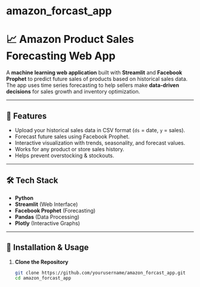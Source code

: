 ﻿# amazon_forcast_app

# 📈 Amazon Product Sales Forecasting Web App

A **machine learning web application** built with **Streamlit** and **Facebook Prophet** to predict future sales of products based on historical sales data.  
The app uses time series forecasting to help sellers make **data-driven decisions** for sales growth and inventory optimization.

---

## 🚀 Features
- Upload your historical sales data in CSV format (`ds` = date, `y` = sales).
- Forecast future sales using Facebook Prophet.
- Interactive visualization with trends, seasonality, and forecast values.
- Works for any product or store sales history.
- Helps prevent overstocking & stockouts.

---

## 🛠️ Tech Stack
- **Python**
- **Streamlit** (Web Interface)
- **Facebook Prophet** (Forecasting)
- **Pandas** (Data Processing)
- **Plotly** (Interactive Graphs)

---

## 📂 Installation & Usage

1. **Clone the Repository**
   ```bash
   git clone https://github.com/yourusername/amazon_forcast_app.git
   cd amazon_forcast_app
